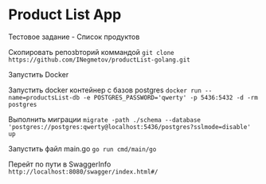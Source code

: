 # Product List App

Тестовое задание - Список продуктов

Скопировать репозbторий коммандой `git clone https://github.com/INegmetov/productList-golang.git`

Запустить Docker 

Запустить docker контейнер с базов postgres `docker run --name=productsList-db -e POSTGRES_PASSWORD='qwerty' -p 5436:5432 -d -rm postgres`

Выполнить миграции `migrate -path ./schema --database 'postgres://postgres:qwerty@localhost:5436/postgres?sslmode=disable' up`

Запустить файл main.go `go run cmd/main/go`

Перейт по пути в SwaggerInfo `http://localhost:8080/swagger/index.html#/`